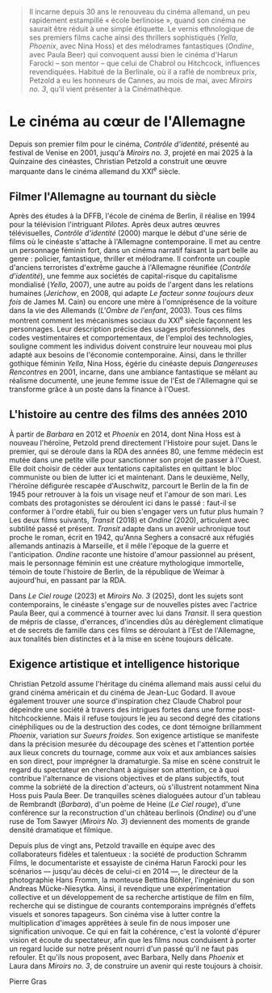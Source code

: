 > Il incarne depuis 30 ans le renouveau du cinéma allemand, un peu rapidement estampillé « école berlinoise », quand son cinéma ne saurait être réduit à une simple étiquette. Le vernis ethnologique de ses premiers films cache ainsi des thrillers sophistiqués (_Yella_, _Phoenix_, avec Nina Hoss) et des mélodrames fantastiques (_Ondine_, avec Paula Beer) qui convoquent aussi bien le cinéma d'Harun Farocki – son mentor – que celui de Chabrol ou Hitchcock, influences revendiquées. Habitué de la Berlinale, où il a raflé de nombreux prix, Petzold a eu les honneurs de Cannes, au mois de mai, avec _Miroirs no. 3_, qu'il vient présenter à la Cinémathèque.

# Le cinéma au cœur de l'Allemagne

Depuis son premier film pour le cinéma, _Contrôle d'identité_, présenté au festival de Venise en 2001, jusqu'à _Miroirs no. 3_, projeté en mai 2025 à la Quinzaine des cinéastes, Christian Petzold a construit une œuvre marquante dans le cinéma allemand du XXI<sup>e</sup> siècle.

## Filmer l'Allemagne au tournant du siècle

Après des études à la DFFB, l'école de cinéma de Berlin, il réalise en 1994 pour la télévision l'intriguant _Pilotes_. Après deux autres œuvres télévisuelles, _Contrôle d'identité_ (2000) marque le début d'une série de films où le cinéaste s'attache à l'Allemagne contemporaine. Il met au centre un personnage féminin fort, dans un cinéma narratif faisant la part belle au genre : policier, fantastique, thriller et mélodrame. Il confronte un couple d'anciens terroristes d'extrême gauche à l'Allemagne réunifiée (_Contrôle d'identité_), une femme aux sociétés de capital-risque du capitalisme mondialisé (_Yella_, 2007), une autre au poids de l'argent dans les relations humaines (_Jerichow_, en 2008, qui adapte _Le facteur sonne toujours deux fois_ de James M. Cain) ou encore une mère à l'omniprésence de la voiture dans la vie des Allemands (_L'Ombre de l'enfant_, 2003). Tous ces films montrent comment les mécanismes sociaux du XXI<sup>e</sup> siècle façonnent les personnages. Leur description précise des usages professionnels, des codes vestimentaires et comportementaux, de l'emploi des technologies, souligne comment les individus doivent construire leur nouveau moi plus adapté aux besoins de l'économie contemporaine. Ainsi, dans le thriller gothique féminin _Yella_, Nina Hoss, égérie du cinéaste depuis _Dangereuses Rencontres_ en 2001, incarne, dans une ambiance fantastique se mêlant au réalisme documenté, une jeune femme issue de l'Est de l'Allemagne qui se transforme grâce à un poste dans la finance à l'Ouest.

## L'histoire au centre des films des années 2010

À partir de _Barbara_ en 2012 et _Phoenix_ en 2014, dont Nina Hoss est à nouveau l'héroïne, Petzold prend directement l'Histoire pour sujet. Dans le premier, qui se déroule dans la RDA des années 80, une femme médecin est mutée dans une petite ville pour sanctionner son projet de passer à l'Ouest. Elle doit choisir de céder aux tentations capitalistes en quittant le bloc communiste ou bien de lutter ici et maintenant. Dans le deuxième, Nelly, l'héroïne défigurée rescapée d'Auschwitz, parcourt le Berlin de la fin de 1945 pour retrouver à la fois un visage neuf et l'amour de son mari. Les combats des protagonistes se déroulent ici dans le passé : faut-il se conformer à l'ordre établi, fuir ou bien s'engager vers un futur plus humain ? Les deux films suivants, _Transit_ (2018) et _Ondine_ (2020), articulent avec subtilité passé et présent. _Transit_ adapte dans un avenir uchronique tout proche le roman, écrit en 1942, qu'Anna Seghers a consacré aux réfugiés allemands antinazis à Marseille, et il mêle l'époque de la guerre et l'anticipation. _Ondine_ raconte une histoire d'amour passionnel au présent, mais le personnage féminin est une créature mythologique immortelle, témoin de toute l'histoire de Berlin, de la république de Weimar à aujourd'hui, en passant par la RDA.

Dans _Le Ciel rouge_ (2023) et _Miroirs No. 3_ (2025), dont les sujets sont contemporains, le cinéaste s'engage sur de nouvelles pistes avec l'actrice Paula Beer, qui a commencé à tourner avec lui dans _Transit_. Il sera question de mépris de classe, d'errances, d'incendies dûs au dérèglement climatique et de secrets de famille dans ces films se déroulant à l'Est de l'Allemagne, aux tonalités bien distinctes et à la mise en scène toujours délicate.

## Exigence artistique et intelligence historique

Christian Petzold assume l'héritage du cinéma allemand mais aussi celui du grand cinéma américain et du cinéma de Jean-Luc Godard. Il avoue également trouver une source d'inspiration chez Claude Chabrol pour dépeindre une société à travers des intrigues fortes dans une forme post-hitchcockienne. Mais il refuse toujours le jeu au second degré des citations cinéphiliques ou de la destruction des codes, ce dont témoigne brillamment _Phoenix_, variation sur _Sueurs froides_. Son exigence artistique se manifeste dans la précision mesurée du découpage des scènes et l'attention portée aux lieux concrets du tournage, comme aux voix et aux ambiances saisies en son direct, pour imprégner la dramaturgie. Sa mise en scène construit le regard du spectateur en cherchant à aiguiser son attention, ce à quoi contribue l'alternance de visions objectives et de plans subjectifs, tout comme la sobriété de la direction d'acteurs, où s'illustrent notamment Nina Hoss puis Paula Beer. De tranquilles scènes dialoguées autour d'un tableau de Rembrandt (_Barbara_), d'un poème de Heine (_Le Ciel rouge_), d'une conférence sur la reconstruction d'un château berlinois (_Ondine_) ou d'une ruse de Tom Sawyer (_Miroirs No. 3_) deviennent des moments de grande densité dramatique et filmique.

Depuis plus de vingt ans, Petzold travaille en équipe avec des collaborateurs fidèles et talentueux : la société de production Schramm Films, le documentariste et essayiste de cinéma Harun Farocki pour les scénarios — jusqu'au décès de celui-ci en 2014 —, le directeur de la photographie Hans Fromm, la monteuse Bettina Böhler, l'ingénieur du son Andreas Mücke-Niesytka. Ainsi, il revendique une expérimentation collective et un développement de sa recherche artistique de film en film, recherche qui se distingue de courants contemporains imprégnés d'effets visuels et sonores tapageurs. Son cinéma vise à lutter contre la multiplication d'images apprêtées à seule fin de nous imposer une signification univoque. Ce qui en fait la cohérence, c'est la volonté d'épurer vision et écoute du spectateur, afin que les films nous conduisent à porter un regard lucide sur notre présent nourri d'un passé qu'il ne faut pas refouler. Et qu'ils nous proposent, avec Barbara, Nelly dans _Phoenix_ et Laura dans _Miroirs no. 3_, de construire un avenir qui reste toujours à choisir.

<div class="author">Pierre Gras</div>
